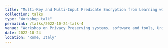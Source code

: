 ```yaml
---
title: "Multi-Key and Multi-Input Predicate Encryption from Learning with Errors"
collection: talks
type: "Workshop talk"
permalink: /talks/2022-10-24-talk-4
venue: "Workshop on Privacy Preserving systems, software and tools, University of Roma Tre"
date: 2022-10-24
location: "Rome, Italy"
---
```

